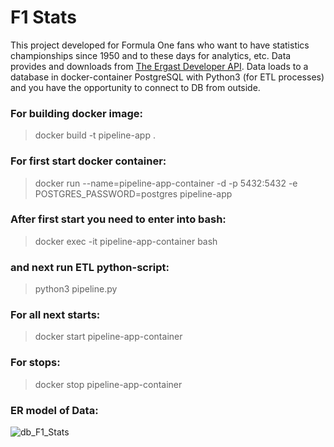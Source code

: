 # F1 Stats
This project developed for Formula One fans who want to have statistics championships since 1950 and to these days for analytics, etc.
Data provides and downloads from [The Ergast Developer API](http://ergast.com/mrd/db/#csv).
Data loads to a database in docker-container PostgreSQL with Python3 (for ETL processes) and you have the opportunity to connect to DB from outside.

### For building docker image:
>docker build -t pipeline-app .

### For first start docker container:
>docker run --name=pipeline-app-container -d -p 5432:5432 -e POSTGRES_PASSWORD=postgres pipeline-app

### After first start you need to enter into bash:
>docker exec -it pipeline-app-container bash
### and next run ETL python-script:
>python3 pipeline.py

### For all next starts:
>docker start pipeline-app-container

### For stops:
>docker stop pipeline-app-container

### ER model of Data:
![db_F1_Stats](https://user-images.githubusercontent.com/63403198/180854011-674cac50-82d1-4104-9bf8-580eb36fa766.png)
